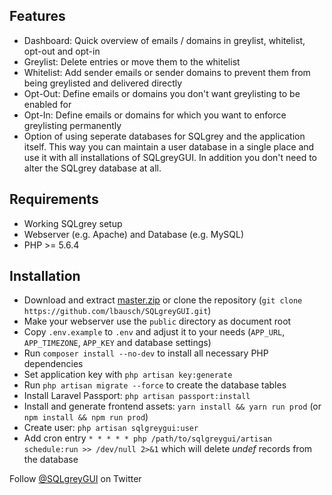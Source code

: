 ## Features
* Dashboard: Quick overview of emails / domains in greylist, whitelist, opt-out and opt-in
* Greylist: Delete entries or move them to the whitelist
* Whitelist: Add sender emails or sender domains to prevent them from being greylisted and delivered directly
* Opt-Out: Define emails or domains you don't want greylisting to be enabled for
* Opt-In: Define  emails or domains for which you want to enforce greylisting permanently
* Option of using seperate databases for SQLgrey and the application itself. This way you can maintain a user database in a single place and use it with all installations of SQLgreyGUI. In addition you don't need to alter the SQLgrey database at all.


## Requirements
* Working SQLgrey setup
* Webserver (e.g. Apache) and Database (e.g. MySQL)
* PHP >= 5.6.4


## Installation
* Download and extract [master.zip](https://github.com/lbausch/SQLgreyGUI/archive/master.zip) or clone the repository (`git clone https://github.com/lbausch/SQLgreyGUI.git`)
* Make your webserver use the `public` directory as document root
* Copy `.env.example` to `.env` and adjust it to your needs (`APP_URL`, `APP_TIMEZONE`, `APP_KEY` and database settings)
* Run `composer install --no-dev` to install all necessary PHP dependencies
* Set application key with `php artisan key:generate`
* Run `php artisan migrate --force` to create the database tables
* Install Laravel Passport: `php artisan passport:install`
* Install and generate frontend assets: `yarn install && yarn run prod` (or `npm install && npm run prod`)
* Create user: `php artisan sqlgreygui:user`
* Add cron entry `* * * * * php /path/to/sqlgreygui/artisan schedule:run >> /dev/null 2>&1` which will delete _undef_ records from the database


Follow [@SQLgreyGUI](https://twitter.com/sqlgreygui) on Twitter
